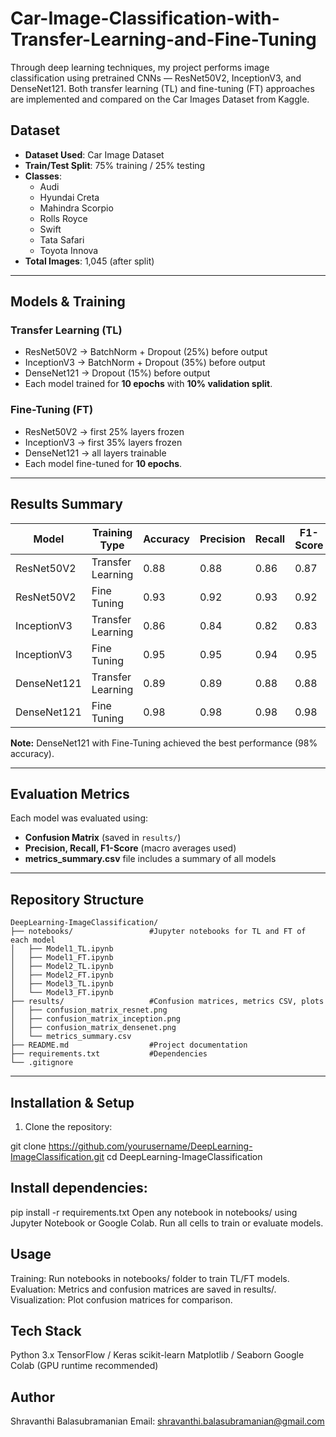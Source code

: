 # Car-Image-Classification-with-Transfer-Learning-and-Fine-Tuning
Through deep learning techniques, my project performs image classification using pretrained CNNs — ResNet50V2, InceptionV3, and DenseNet121. Both transfer learning (TL) and fine-tuning (FT) approaches are implemented and compared on the Car Images Dataset from Kaggle.

## Dataset
- **Dataset Used**: Car Image Dataset  
- **Train/Test Split**: 75% training / 25% testing  
- **Classes**:  
  - Audi  
  - Hyundai Creta  
  - Mahindra Scorpio  
  - Rolls Royce  
  - Swift  
  - Tata Safari  
  - Toyota Innova  
- **Total Images**: 1,045 (after split)  

---

## Models & Training

### Transfer Learning (TL)
- ResNet50V2 → BatchNorm + Dropout (25%) before output  
- InceptionV3 → BatchNorm + Dropout (35%) before output  
- DenseNet121 → Dropout (15%) before output  
- Each model trained for **10 epochs** with **10% validation split**.  

### Fine-Tuning (FT)
- ResNet50V2 → first 25% layers frozen  
- InceptionV3 → first 35% layers frozen  
- DenseNet121 → all layers trainable  
- Each model fine-tuned for **10 epochs**.  

---

## Results Summary

| Model        | Training Type     | Accuracy | Precision | Recall | F1-Score |
|--------------|-----------------|----------|-----------|--------|----------|
| ResNet50V2   | Transfer Learning | 0.88     | 0.88      | 0.86   | 0.87     |
| ResNet50V2   | Fine Tuning       | 0.93     | 0.92      | 0.93   | 0.92     |
| InceptionV3  | Transfer Learning | 0.86     | 0.84      | 0.82   | 0.83     |
| InceptionV3  | Fine Tuning       | 0.95     | 0.95      | 0.94   | 0.95     |
| DenseNet121  | Transfer Learning | 0.89     | 0.89      | 0.88   | 0.88     |
| DenseNet121  | Fine Tuning       | 0.98     | 0.98      | 0.98   | 0.98     |

**Note:** DenseNet121 with Fine-Tuning achieved the best performance (98% accuracy).  

---

## Evaluation Metrics
Each model was evaluated using:
- **Confusion Matrix** (saved in `results/`)  
- **Precision, Recall, F1-Score** (macro averages used)  
- **metrics_summary.csv** file includes a summary of all models  

---

## Repository Structure
```
DeepLearning-ImageClassification/
├── notebooks/                 #Jupyter notebooks for TL and FT of each model
│   ├── Model1_TL.ipynb
│   ├── Model1_FT.ipynb
│   ├── Model2_TL.ipynb
│   ├── Model2_FT.ipynb
│   ├── Model3_TL.ipynb
│   └── Model3_FT.ipynb
├── results/                   #Confusion matrices, metrics CSV, plots
│   ├── confusion_matrix_resnet.png
│   ├── confusion_matrix_inception.png
│   ├── confusion_matrix_densenet.png
│   └── metrics_summary.csv
├── README.md                  #Project documentation
├── requirements.txt           #Dependencies
└── .gitignore
```
---

## Installation & Setup
1. Clone the repository:

git clone https://github.com/yourusername/DeepLearning-ImageClassification.git
cd DeepLearning-ImageClassification

## Install dependencies:
pip install -r requirements.txt
Open any notebook in notebooks/ using Jupyter Notebook or Google Colab.
Run all cells to train or evaluate models.

## Usage
Training: Run notebooks in notebooks/ folder to train TL/FT models.
Evaluation: Metrics and confusion matrices are saved in results/.
Visualization: Plot confusion matrices for comparison.

## Tech Stack
Python 3.x
TensorFlow / Keras
scikit-learn
Matplotlib / Seaborn
Google Colab (GPU runtime recommended)

## Author
Shravanthi Balasubramanian
Email: shravanthi.balasubramanian@gmail.com
